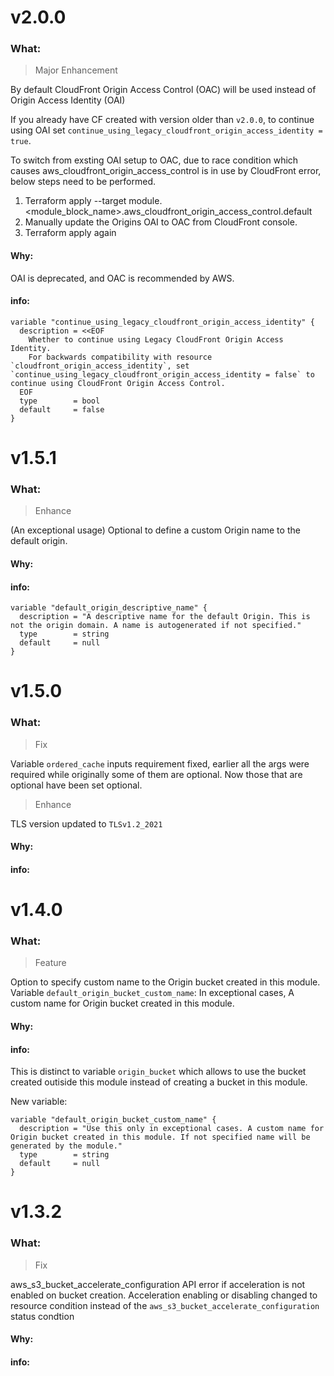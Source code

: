 # v2.0.0

### What:

> Major Enhancement

By default CloudFront Origin Access Control (OAC) will be used instead of Origin Access Identity (OAI)

If you already have CF created with version older than `v2.0.0`, to continue using OAI set `continue_using_legacy_cloudfront_origin_access_identity = true`.

To switch from exsting OAI setup to OAC, due to race condition which causes aws_cloudfront_origin_access_control is in use by CloudFront error, below steps need to be performed.

1. Terraform apply --target module.<module_block_name>.aws_cloudfront_origin_access_control.default
2. Manually update the Origins OAI to OAC from CloudFront console.
3. Terraform apply again

#### Why:

OAI is deprecated, and OAC is recommended by AWS.

#### info:

```
variable "continue_using_legacy_cloudfront_origin_access_identity" {
  description = <<EOF
    Whether to continue using Legacy CloudFront Origin Access Identity.
    For backwards compatibility with resource `cloudfront_origin_access_identity`, set `continue_using_legacy_cloudfront_origin_access_identity = false` to continue using CloudFront Origin Access Control.
  EOF
  type        = bool
  default     = false
}
```

# v1.5.1

### What:

> Enhance

(An exceptional usage) Optional to define a custom Origin name to the default origin.

#### Why:

#### info:

```
variable "default_origin_descriptive_name" {
  description = "A descriptive name for the default Origin. This is not the origin domain. A name is autogenerated if not specified."
  type        = string
  default     = null
}
```

# v1.5.0

### What:

> Fix

Variable `ordered_cache` inputs requirement fixed, earlier all the args were required while originally some of them are optional. Now those that are optional have been set optional.

> Enhance

TLS version updated to `TLSv1.2_2021`

#### Why:

#### info:

# v1.4.0

### What:

> Feature

Option to specify custom name to the Origin bucket created in this module.
Variable `default_origin_bucket_custom_name`: In exceptional cases, A custom name for Origin bucket created in this module.

#### Why:

#### info:

This is distinct to variable `origin_bucket` which allows to use the bucket created outiside this module instead of creating a bucket in this module.

New variable:

```
variable "default_origin_bucket_custom_name" {
  description = "Use this only in exceptional cases. A custom name for Origin bucket created in this module. If not specified name will be generated by the module."
  type        = string
  default     = null
}

```

# v1.3.2

### What:

> Fix

aws_s3_bucket_accelerate_configuration API error if acceleration is not enabled on bucket creation. Acceleration enabling or disabling changed to resource condition instead of the `aws_s3_bucket_accelerate_configuration` status condtion

#### Why:

#### info:

